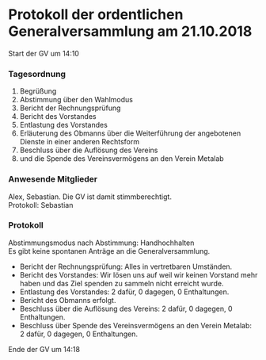 # Protokoll der ordentlichen Generalversammlung am 21.10.2018
Start der GV um 14:10

### Tagesordnung
1. Begrüßung
2. Abstimmung über den Wahlmodus
3. Bericht der Rechnungsprüfung
4. Bericht des Vorstandes
5. Entlastung des Vorstandes
6. Erläuterung des Obmanns über die Weiterführung der angebotenen Dienste in einer anderen Rechtsform
7. Beschluss über die Auflösung des Vereins
8. und die Spende des Vereinsvermögens an den Verein Metalab

### Anwesende Mitglieder
Alex, Sebastian. Die GV ist damit stimmberechtigt.  
Protokoll: Sebastian

### Protokoll
Abstimmungsmodus nach Abstimmung: Handhochhalten  
Es gibt keine spontanen Anträge an die Generalversammlung.

* Bericht der Rechnungsprüfung: Alles in vertretbaren Umständen.
* Bericht des Vorstandes: Wir lösen uns auf weil wir keinen Vorstand mehr haben und das Ziel spenden zu sammeln nicht erreicht wurde.
* Entlastung des Vorstandes: 2 dafür, 0 dagegen, 0 Enthaltungen.
* Bericht des Obmanns erfolgt.
* Beschluss über die Auflösung des Vereins: 2 dafür, 0 dagegen, 0 Enthaltungen.
* Beschluss über Spende des Vereinsvermögens an den Verein Metalab: 2 dafür, 0 dagegen, 0 Enthaltungen.

Ende der GV um 14:18

